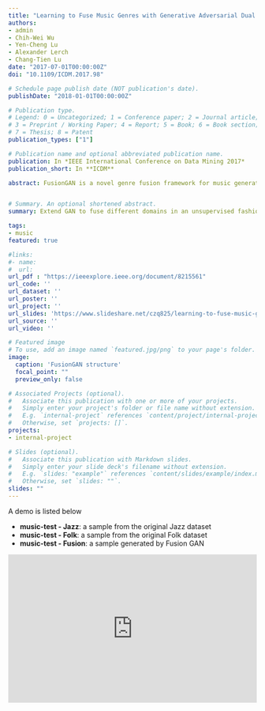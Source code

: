 ```yaml
---
title: "Learning to Fuse Music Genres with Generative Adversarial Dual Learning"
authors:
- admin
- Chih-Wei Wu
- Yen-Cheng Lu
- Alexander Lerch
- Chang-Tien Lu
date: "2017-07-01T00:00:00Z"
doi: "10.1109/ICDM.2017.98"

# Schedule page publish date (NOT publication's date).
publishDate: "2018-01-01T00:00:00Z"

# Publication type.
# Legend: 0 = Uncategorized; 1 = Conference paper; 2 = Journal article;
# 3 = Preprint / Working Paper; 4 = Report; 5 = Book; 6 = Book section;
# 7 = Thesis; 8 = Patent
publication_types: ["1"]

# Publication name and optional abbreviated publication name.
publication: In *IEEE International Conference on Data Mining 2017*
publication_short: In **ICDM**

abstract: FusionGAN is a novel genre fusion framework for music generation that integrates the strengths of generative adversarial networks and dual learning. In particular, the proposed method offers a dual learning extension that can effectively integrate the styles of the given domains. To efficiently quantify the difference among diverse domains and avoid the vanishing gradient issue, FusionGAN provides a Wasserstein based metric to approximate the distance between the target domain and the existing domains. Adopting the Wasserstein distance, a new domain is created by combining the patterns of the existing domains using adversarial learning. Experimental results on public music datasets demonstrated that our approach could effectively merge two genres.


# Summary. An optional shortened abstract.
summary: Extend GAN to fuse different domains in an unsupervised fashion, which is not only for music fusion but also any other domain.

tags:
- music
featured: true

#links:
#- name:
#  url:
url_pdf : "https://ieeexplore.ieee.org/document/8215561"
url_code: ''
url_dataset: ''
url_poster: ''
url_project: ''
url_slides: 'https://www.slideshare.net/czq825/learning-to-fuse-music-genres-with-generative-adversarial-dual-learning'
url_source: ''
url_video: ''

# Featured image
# To use, add an image named `featured.jpg/png` to your page's folder.
image:
  caption: 'FusionGAN structure'
  focal_point: ""
  preview_only: false

# Associated Projects (optional).
#   Associate this publication with one or more of your projects.
#   Simply enter your project's folder or file name without extension.
#   E.g. `internal-project` references `content/project/internal-project/index.md`.
#   Otherwise, set `projects: []`.
projects:
- internal-project

# Slides (optional).
#   Associate this publication with Markdown slides.
#   Simply enter your slide deck's filename without extension.
#   E.g. `slides: "example"` references `content/slides/example/index.md`.
#   Otherwise, set `slides: ""`.
slides: ""
---
```



A demo is listed below

* **music-test - Jazz**: a sample from the original Jazz dataset
* **music-test - Folk**: a sample from the original Folk dataset
* **music-test - Fusion**: a sample generated by Fusion GAN

<iframe width="100%" height="300" scrolling="no" frameborder="no" allow="autoplay" src="https://w.soundcloud.com/player/?url=https%3A//api.soundcloud.com/playlists/386399813&color=%230a0a0a&auto_play=true&hide_related=false&show_comments=true&show_user=true&show_reposts=false&show_teaser=true&visual=true"></iframe>
